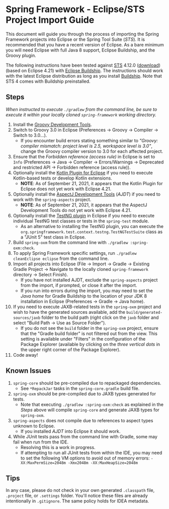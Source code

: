 # Spring Framework - Eclipse/STS Project Import Guide

This document will guide you through the process of importing the Spring Framework
projects into Eclipse or the Spring Tool Suite (_STS_). It is recommended that you
have a recent version of Eclipse. As a bare minimum you will need Eclipse with full Java
8 support, Eclipse Buildship, and the Groovy plugin.

The following instructions have been tested against [STS](https://spring.io/tools) 4.12.0
([download](https://github.com/spring-projects/sts4/wiki/Previous-Versions#spring-tools-4120-changelog))
(based on Eclipse 4.21) with [Eclipse Buildship](https://projects.eclipse.org/projects/tools.buildship).
The instructions should work with the latest Eclipse distribution as long as you install
[Buildship](https://marketplace.eclipse.org/content/buildship-gradle-integration). Note
that STS 4 comes with Buildship preinstalled.

## Steps

_When instructed to execute `./gradlew` from the command line, be sure to execute it within your locally cloned `spring-framework` working directory._

1. Install the [Groovy Development Tools](https://marketplace.eclipse.org/content/groovy-development-tools).
1. Switch to Groovy 3.0 in Eclipse (Preferences &#8594; Groovy &#8594; Compiler &#8594; Switch to 3.0...).
   - If you encounter build errors stating something similar to _"Groovy: compiler mismatch: project level is 2.5, workspace level is 3.0"_, change the Groovy compiler version to 3.0 for each affected project.
1. Ensure that the _Forbidden reference (access rule)_ in Eclipse is set to `Info`
(Preferences &#8594; Java &#8594; Compiler &#8594; Errors/Warnings &#8594; Deprecated and restricted API &#8594; Forbidden reference (access rule)).
1. Optionally install the [Kotlin Plugin for Eclipse](https://marketplace.eclipse.org/content/kotlin-plugin-eclipse) if you need to execute Kotlin-based tests or develop Kotlin extensions.
   - **NOTE**: As of September 21, 2021, it appears that the Kotlin Plugin for Eclipse does not yet work with Eclipse 4.21.
1. Optionally install the [AspectJ Development Tools](https://marketplace.eclipse.org/content/aspectj-development-tools) (_AJDT_) if you need to work with the `spring-aspects` project.
   - **NOTE**: As of September 21, 2021, it appears that the AspectJ Development Tools do not yet work with Eclipse 4.21.
1. Optionally install the [TestNG plugin](https://testng.org/doc/eclipse.html) in Eclipse if you need to execute individual TestNG test classes or tests in the `spring-test` module.
   - As an alternative to installing the TestNG plugin, you can execute the `org.springframework.test.context.testng.TestNGTestSuite` class as a "JUnit 5" test class in Eclipse.
1. Build `spring-oxm` from the command line with `./gradlew :spring-oxm:check`.
1. To apply Spring Framework specific settings, run `./gradlew cleanEclipse eclipse` from the command line.
1. Import all projects into Eclipse (File &#8594; Import &#8594; Gradle &#8594; Existing Gradle Project &#8594; Navigate to the locally cloned `spring-framework` directory &#8594; Select Finish).
   - If you have not installed AJDT, exclude the `spring-aspects` project from the import, if prompted, or close it after the import.
   - If you run into errors during the import, you may need to set the _Java home_ for Gradle Buildship to the location of your JDK 8 installation in Eclipse (Preferences &#8594; Gradle &#8594; Java home).
1. If you need to execute JAXB-related tests in the `spring-oxm` project and wish to have the generated sources available, add the `build/generated-sources/jaxb` folder to the build path (right click on the `jaxb` folder and select "Build Path &#8594; Use as Source Folder").
   - If you do not see the `build` folder in the `spring-oxm` project, ensure that the "Gradle build folder" is not filtered out from the view. This setting is available under "Filters" in the configuration of the Package Explorer (available by clicking on the _three vertical dots_ in the upper right corner of the Package Explorer).
1. Code away!

## Known Issues

1. `spring-core` should be pre-compiled due to repackaged dependencies.
   - See `*RepackJar` tasks in the `spring-core.gradle` build file.
1. `spring-oxm` should be pre-compiled due to JAXB types generated for tests.
   - Note that executing `./gradlew :spring-oxm:check` as explained in the _Steps_ above will compile `spring-core` and generate JAXB types for `spring-oxm`.
1. `spring-aspects` does not compile due to references to aspect types unknown to Eclipse.
   - If you installed _AJDT_ into Eclipse it should work.
1. While JUnit tests pass from the command line with Gradle, some may fail when run from
   the IDE.
   - Resolving this is a work in progress.
   - If attempting to run all JUnit tests from within the IDE, you may need to set the following VM options to avoid out of memory errors: `-XX:MaxPermSize=2048m -Xmx2048m -XX:MaxHeapSize=2048m`

## Tips

In any case, please do not check in your own generated `.classpath` file, `.project`
file, or `.settings` folder. You'll notice these files are already intentionally in
`.gitignore`. The same policy holds for IDEA metadata.
